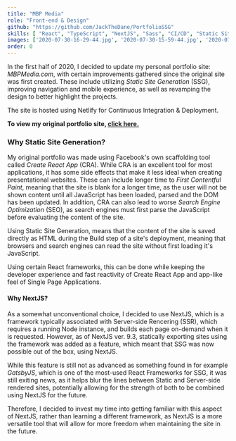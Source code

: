 ```yaml
---
title: "MBP Media"
role: "Front-end & Design"
github: "https://github.com/JackTheDane/PortfolioSSG"
skills: [ "React", "TypeScript", "NextJS", "Sass", "CI/CD", "Static Site Generation", "Spectre CSS", "SwiperJS" ]
images: ['2020-07-30-16-29-44.jpg', '2020-07-30-15-59-44.jpg', '2020-07-30-16-30-55.jpg']
order: 0
---
```


In the first half of 2020, I decided to update my personal portfolio site: _MBPMedia.com_, with certain improvements gathered since the original site was first created. These include utilizing _Static Site Generation_ (SSG), improving navigation and mobile experience, as well as revamping the design to better highlight the projects.

The site is hosted using Netlify for Continuous Integration & Deployment.

**To view my original portfolio site, [click here.](https://mbp-portfolio-old.netlify.app)**

### Why Static Site Generation?

My original portfolio was made using Facebook's own scaffolding tool called _Create React App_ (CRA). While CRA is an excellent tool for most applications, it has some side effects that make it less ideal when creating presentational websites. These can include longer time to _First Contentful Paint_, meaning that the site is blank for a longer time, as the user will not be shown content until all JavaScript has been loaded, parsed and the DOM has been updated. In addition, CRA can also lead to worse _Search Engine Optimization_ (SEO), as search engines must first parse the JavaScript before evaluating the content of the site.

Using Static Site Generation, means that the content of the site is saved directly as HTML during the Build step of a site's deployment, meaning that browsers and search engines can read the site without first loading it's JavaScript.

Using certain React frameworks, this can be done while keeping the developer experience and fast reactivity of Create React App and app-like feel of Single Page Applications.

#### Why NextJS?

As a somewhat unconventional choice, I decided to use NextJS, which is a framework typically associated with Server-side Rencering (SSR), which requires a running Node instance, and builds each page on-demand when it is requested. However, as of NextJS ver. 9.3, statically exporting sites using the framework was added as a feature, which meant that SSG was now possible out of the box, using NextJS.

While this feature is still not as advanced as something found in for example _GatsbyJS_, which is one of the most-used React Frameworks for SSG, it was still exiting news, as it helps blur the lines between Static and Server-side rendered sites, potentially allowing for the strength of both to be combined using NextJS for the future.

Therefore, I decided to invest my time into getting familiar with this aspect of NextJS, rather than learning a different framework, as NextJS is a more versatile tool that will allow for more freedom when maintaining the site in the future.
